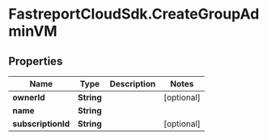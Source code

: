 # FastreportCloudSdk.CreateGroupAdminVM

## Properties

Name | Type | Description | Notes
------------ | ------------- | ------------- | -------------
**ownerId** | **String** |  | [optional] 
**name** | **String** |  | 
**subscriptionId** | **String** |  | [optional] 


